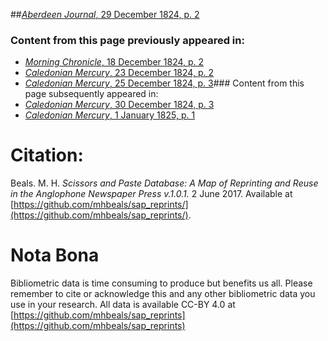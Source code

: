 ##[*Aberdeen Journal*, 29 December 1824, p. 2](https://mhbeals.github.io/sap_html/Aberdeen-Journal/Aberdeen-Journal-29-December-1824-p-2)

### Content from this page previously appeared in:
+ [*Morning Chronicle*, 18 December 1824, p. 2](https://mhbeals.github.io/sap_html/Morning-Chronicle/Morning-Chronicle-18-December-1824-p-2)
+ [*Caledonian Mercury*, 23 December 1824, p. 2](https://mhbeals.github.io/sap_html/Caledonian-Mercury/Caledonian-Mercury-23-December-1824-p-2)
+ [*Caledonian Mercury*, 25 December 1824, p. 3](https://mhbeals.github.io/sap_html/Caledonian-Mercury/Caledonian-Mercury-25-December-1824-p-3)### Content from this page subsequently appeared in:
+ [*Caledonian Mercury*, 30 December 1824, p. 3](https://mhbeals.github.io/sap_html/Caledonian-Mercury/Caledonian-Mercury-30-December-1824-p-3)
+ [*Caledonian Mercury*, 1 January 1825, p. 1](https://mhbeals.github.io/sap_html/Caledonian-Mercury/Caledonian-Mercury-1-January-1825-p-1)
                    
# Citation: 

Beals. M. H. *Scissors and Paste Database: A Map of Reprinting and Reuse in the Anglophone Newspaper Press v.1.0.1.* 2 June 2017. Available at [https://github.com/mhbeals/sap_reprints/](https://github.com/mhbeals/sap_reprints/). 
                    
# Nota Bona

Bibliometric data is time consuming to produce but benefits us all. Please remember to cite or acknowledge this and any other bibliometric data you use in your research. All data is available CC-BY 4.0 at [https://github.com/mhbeals/sap_reprints](https://github.com/mhbeals/sap_reprints)